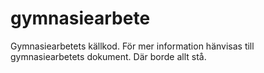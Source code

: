 # gymnasiearbete

Gymnasiearbetets källkod. För mer information hänvisas till gymnasiearbetets dokument. Där borde allt stå.
